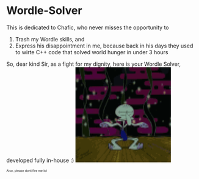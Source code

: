 # Wordle-Solver
This is dedicated to Chafic, who never misses the opportunity to
<ol>
  <li>Trash my Wordle skills, and</li>
  <li>Express his disappointment in me, because back in his days they used to wirte C++ code that solved world hunger in under 3 hours</li>
</ol>
So, dear kind Sir, as a fight for my dignity, here is your Wordle Solver, developed fully in-house :) 


<img src="https://github.com/t0t0-01/Wordle-Solver/blob/main/data/squidward-dance.gif" width="250" height="250"/>









<sup><sup><sup>Also, please dont fire me lol</sup></sup></sup>
